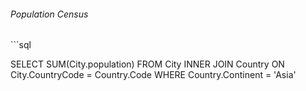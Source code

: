 <h6>Population Census</h6>
```sql

SELECT SUM(City.population)
FROM City
INNER JOIN Country ON City.CountryCode = Country.Code
WHERE Country.Continent = 'Asia'

```
